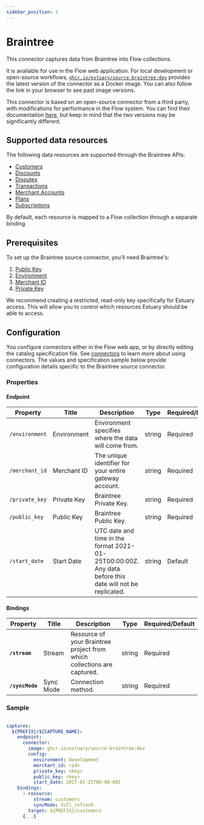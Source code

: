 ```yaml
---
sidebar_position: 1
---
```

# Braintree

This connector captures data from Braintree into Flow collections.

It is available for use in the Flow web application. For local development or open-source workflows, [`ghcr.io/estuary/source-braintree:dev`](https://ghcr.io/estuary/source-braintree:dev) provides the latest version of the connector as a Docker image. You can also follow the link in your browser to see past image versions.

This connector is based on an open-source connector from a third party, with modifications for performance in the Flow system.
You can find their documentation [here](https://docs.airbyte.com/integrations/sources/braintree/),
but keep in mind that the two versions may be significantly different.

## Supported data resources

The following data resources are supported through the Braintree APIs:

* [Customers](https://developer.paypal.com/braintree/docs/reference/request/customer/search)
* [Discounts](https://developer.paypal.com/braintree/docs/reference/response/discount)
* [Disputes](https://developer.paypal.com/braintree/docs/reference/request/dispute/search)
* [Transactions](https://developers.braintreepayments.com/reference/response/transaction/python)
* [Merchant Accounts](https://developer.paypal.com/braintree/docs/reference/response/merchant-account)
* [Plans](https://developer.paypal.com/braintree/docs/reference/response/plan)
* [Subscriptions](https://developer.paypal.com/braintree/docs/reference/response/subscription)

By default, each resource is mapped to a Flow collection through a separate binding.

## Prerequisites

To set up the Braintree source connector, you'll need Braintree's:

1. [Public Key](https://developer.paypal.com/braintree/articles/control-panel/important-gateway-credentials#public-key)
2. [Environment](https://developer.paypal.com/braintree/articles/control-panel/important-gateway-credentials#environment)
3. [Merchant ID](https://developer.paypal.com/braintree/articles/control-panel/important-gateway-credentials#merchant-id)
4. [Private Key](https://developer.paypal.com/braintree/articles/control-panel/important-gateway-credentials#private-key)

We recommend creating a restricted, read-only key specifically for Estuary access. This will allow you to control which resources Estuary should be able to access.

## Configuration

You configure connectors either in the Flow web app, or by directly editing the catalog specification file.
See [connectors](../../../concepts/connectors.md#using-connectors) to learn more about using connectors. The values and specification sample below provide configuration details specific to the Braintree source connector.

### Properties

#### Endpoint

| Property | Title | Description | Type | Required/Default |
|---|---|---|---|---|
| `/environment` | Environment | Environment specifies where the data will come from. | string | Required |
| `/merchant_id` | Merchant ID | The unique identifier for your entire gateway account. | string | Required |
| `/private_key` | Private Key | Braintree Private Key. | string | Required |
| `/public_key` | Public Key | Braintree Public Key. | string | Required |
| `/start_date` | Start Date | UTC date and time in the format 2021-01-25T00:00:00Z. Any data before this date will not be replicated. | string | Default |

#### Bindings

| Property | Title | Description | Type | Required/Default |
|---|---|---|---|---|
| **`/stream`** | Stream | Resource of your Braintree project from which collections are captured. | string | Required |
| **`/syncMode`** | Sync Mode | Connection method. | string | Required |

### Sample

```yaml

captures:
  ${PREFIX}/${CAPTURE_NAME}:
    endpoint:
      connector:
        image: ghcr.io/estuary/source-braintree:dev
        config:
          environment: Development
          merchant_id: <id>
          private_key: <key>
          public_key: <key>
          start_date: 2017-01-25T00:00:00Z
    bindings:
      - resource:
          stream: customers
          syncMode: full_refresh
        target: ${PREFIX}/customers
      {...}
```

